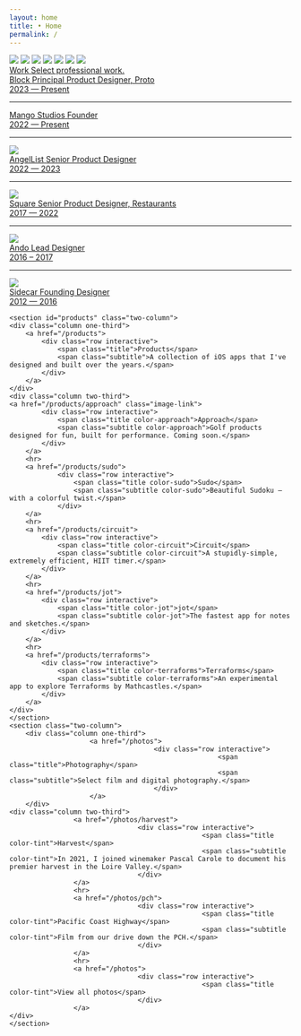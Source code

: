 ```yaml
---
layout: home 
title: • Home
permalink: /
---
```


 <div class="carousel-wrapper">
      <div id="image-carousel" class="carousel-container">
        <div class="carousel-slide">
            <img src="/img/carousel/01.jpg" loading="lazy">
            <img src="/img/carousel/02.jpg" loading="lazy">
            <img src="/img/carousel/03.jpg" loading="lazy">
            <img src="/img/carousel/04.jpg" loading="lazy">
            <img src="/img/carousel/07.jpg" loading="lazy">
            <img src="/img/carousel/05.jpg" loading="lazy">
            <img src="/img/carousel/06.jpg" loading="lazy">
        </div>
    </div>
</div>

<div class="container">
    <section id="work" class="two-column">
        <div class="column one-third image-container">
            <a href="/work">
                <div class="row interactive default-content mb16">
                    <span class="title">Work</span>
                    <span class="subtitle">Select professional work.</span>
                </div>
            </a>
        </div>
    <div class="column two-third">
        <a href="/work/block" class="image-link">
            <div class="row interactive">
                <span class="title color-block">Block</span>
                <span class="subtitle color-block">Principal Product Designer, Proto<br>2023 — Present</span>
            </div>
        </a>
        <hr>
        <a href="https://mahanti.co/mango_studios/" class="image-link">
            <div class="row interactive">
                <span class="title color-mango">Mango Studios</span>
                <span class="subtitle color-mango">Founder<br>2022 — Present</span>
            </div>
        </a>
        <hr>
        <a href="/work/angellist" class="image-link">
            <img src="/img/preview_al@2x.png" class="hover-image">
            <div class="row interactive">
                <span class="title color-al">AngelList</span>
                <span class="subtitle color-al">Senior Product Designer<br>2022 — 2023</span>
            </div>
        </a>
        <hr>
        <a href="/work/square" class="image-link">
            <img src="/img/preview_square@2x.png" class="hover-image">
            <div class="row interactive">
                <span class="title color-sq">Square</span>
                <span class="subtitle color-sq">Senior Product Designer, Restaurants<br>2017 — 2022</span>
            </div>
        </a>
        <hr>
        <a href="/work/ando" class="image-link">
            <img src="/img/preview_ando@2x.png" class="hover-image">
            <div class="row interactive">
                <span class="title color-ando">Ando</span>
                <span class="subtitle color-ando">Lead Designer<br>2016 – 2017</span>
            </div>
        </a>
        <hr>
        <a href="/work/sidecar" class="image-link">
            <img src="/img/preview_sidecar@2x.png" class="hover-image">
            <div class="row interactive">
                <span class="title color-sidecar">Sidecar</span>
                <span class="subtitle color-sidecar">Founding Designer<br>2012 — 2016</span>
            </div>
        </a>
    </div>
    </section>

    <section id="products" class="two-column">
    <div class="column one-third">
        <a href="/products">
            <div class="row interactive">
                <span class="title">Products</span>
                <span class="subtitle">A collection of iOS apps that I've designed and built over the years.</span>
            </div>
        </a>
    </div>
    <div class="column two-third">
    <a href="/products/approach" class="image-link">
            <div class="row interactive">
                <span class="title color-approach">Approach</span>
                <span class="subtitle color-approach">Golf products designed for fun, built for performance. Coming soon.</span>
            </div>
        </a>
        <hr>
        <a href="/products/sudo">
                <div class="row interactive">
                    <span class="title color-sudo">Sudo</span>
                    <span class="subtitle color-sudo">Beautiful Sudoku – with a colorful twist.</span>
                </div>
        </a>
        <hr>
        <a href="/products/circuit">
            <div class="row interactive">
                <span class="title color-circuit">Circuit</span>
                <span class="subtitle color-circuit">A stupidly-simple, extremely efficient, HIIT timer.</span>
            </div>
        </a>
        <hr>
        <a href="/products/jot">
            <div class="row interactive">
                <span class="title color-jot">jot</span>
                <span class="subtitle color-jot">The fastest app for notes and sketches.</span>
            </div>
        </a>
        <hr> 
        <a href="/products/terraforms">
            <div class="row interactive">
                <span class="title color-terraforms">Terraforms</span>
                <span class="subtitle color-terraforms">An experimental app to explore Terraforms by Mathcastles.</span>
            </div>
        </a>
    </div>
    </section>
    <section class="two-column">
        <div class="column one-third">
                        <a href="/photos">
                                        <div class="row interactive">
                                                        <span class="title">Photography</span>
                                                        <span class="subtitle">Select film and digital photography.</span>
                                        </div>
                        </a>
        </div>
    <div class="column two-third">
                    <a href="/photos/harvest">
                                    <div class="row interactive">
                                                    <span class="title color-tint">Harvest</span>
                                                    <span class="subtitle color-tint">In 2021, I joined winemaker Pascal Carole to document his premier harvest in the Loire Valley.</span>
                                    </div>
                    </a>
                    <hr>
                    <a href="/photos/pch">
                                    <div class="row interactive">
                                                    <span class="title color-tint">Pacific Coast Highway</span>
                                                    <span class="subtitle color-tint">Film from our drive down the PCH.</span>
                                    </div>
                    </a>
                    <hr>
                    <a href="/photos">
                                    <div class="row interactive">
                                                    <span class="title color-tint">View all photos</span>
                                    </div>
                    </a>
    </div>
    </section>
</div>
